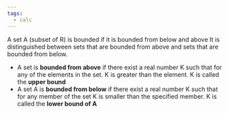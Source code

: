 ```yaml
---
tags:
  - calc
---
```

A set A (subset of R) is bounded if it is bounded from below and above
It is distinguished between sets that are bounded from above and sets that are bounded from below. 
+ A set is **bounded from above** if there exist a real number K such that for any of  the elements in the set. K is greater than the element. K is called the **upper bound**
+ A set A is **bounded from below** if there exist a real number K such that for any member of the set K is smaller than the specified member. K is called the **lower bound of A**